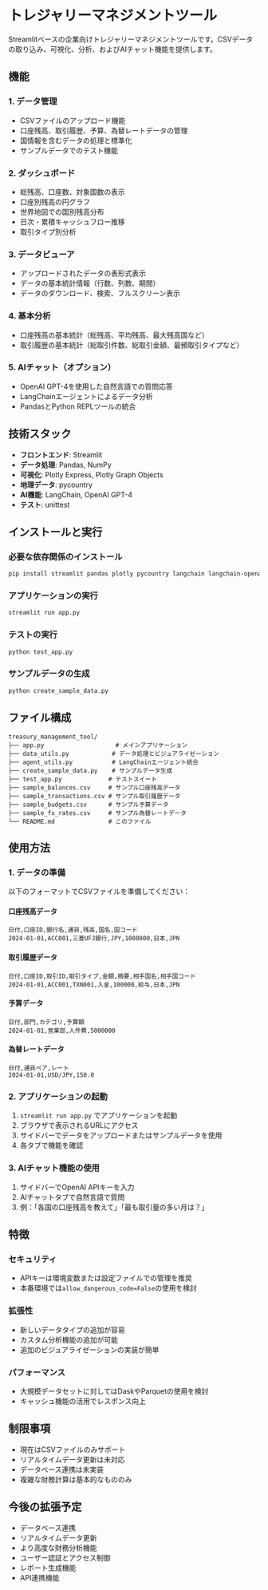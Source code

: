 # トレジャリーマネジメントツール

Streamlitベースの企業向けトレジャリーマネジメントツールです。CSVデータの取り込み、可視化、分析、およびAIチャット機能を提供します。

## 機能

### 1. データ管理
- CSVファイルのアップロード機能
- 口座残高、取引履歴、予算、為替レートデータの管理
- 国情報を含むデータの処理と標準化
- サンプルデータでのテスト機能

### 2. ダッシュボード
- 総残高、口座数、対象国数の表示
- 口座別残高の円グラフ
- 世界地図での国別残高分布
- 日次・累積キャッシュフロー推移
- 取引タイプ別分析

### 3. データビューア
- アップロードされたデータの表形式表示
- データの基本統計情報（行数、列数、期間）
- データのダウンロード、検索、フルスクリーン表示

### 4. 基本分析
- 口座残高の基本統計（総残高、平均残高、最大残高国など）
- 取引履歴の基本統計（総取引件数、総取引金額、最頻取引タイプなど）

### 5. AIチャット（オプション）
- OpenAI GPT-4を使用した自然言語での質問応答
- LangChainエージェントによるデータ分析
- PandasとPython REPLツールの統合

## 技術スタック

- **フロントエンド**: Streamlit
- **データ処理**: Pandas, NumPy
- **可視化**: Plotly Express, Plotly Graph Objects
- **地理データ**: pycountry
- **AI機能**: LangChain, OpenAI GPT-4
- **テスト**: unittest

## インストールと実行

### 必要な依存関係のインストール

```bash
pip install streamlit pandas plotly pycountry langchain langchain-openai langchain-experimental
```

### アプリケーションの実行

```bash
streamlit run app.py
```

### テストの実行

```bash
python test_app.py
```

### サンプルデータの生成

```bash
python create_sample_data.py
```

## ファイル構成

```
treasury_management_tool/
├── app.py                    # メインアプリケーション
├── data_utils.py            # データ処理とビジュアライゼーション
├── agent_utils.py           # LangChainエージェント統合
├── create_sample_data.py    # サンプルデータ生成
├── test_app.py             # テストスイート
├── sample_balances.csv     # サンプル口座残高データ
├── sample_transactions.csv # サンプル取引履歴データ
├── sample_budgets.csv      # サンプル予算データ
├── sample_fx_rates.csv     # サンプル為替レートデータ
└── README.md               # このファイル
```

## 使用方法

### 1. データの準備

以下のフォーマットでCSVファイルを準備してください：

#### 口座残高データ
```csv
日付,口座ID,銀行名,通貨,残高,国名,国コード
2024-01-01,ACC001,三菱UFJ銀行,JPY,1000000,日本,JPN
```

#### 取引履歴データ
```csv
日付,口座ID,取引ID,取引タイプ,金額,摘要,相手国名,相手国コード
2024-01-01,ACC001,TXN001,入金,100000,給与,日本,JPN
```

#### 予算データ
```csv
日付,部門,カテゴリ,予算額
2024-01-01,営業部,人件費,5000000
```

#### 為替レートデータ
```csv
日付,通貨ペア,レート
2024-01-01,USD/JPY,150.0
```

### 2. アプリケーションの起動

1. `streamlit run app.py` でアプリケーションを起動
2. ブラウザで表示されるURLにアクセス
3. サイドバーでデータをアップロードまたはサンプルデータを使用
4. 各タブで機能を確認

### 3. AIチャット機能の使用

1. サイドバーでOpenAI APIキーを入力
2. AIチャットタブで自然言語で質問
3. 例：「各国の口座残高を教えて」「最も取引量の多い月は？」

## 特徴

### セキュリティ
- APIキーは環境変数または設定ファイルでの管理を推奨
- 本番環境では`allow_dangerous_code=False`の使用を検討

### 拡張性
- 新しいデータタイプの追加が容易
- カスタム分析機能の追加が可能
- 追加のビジュアライゼーションの実装が簡単

### パフォーマンス
- 大規模データセットに対してはDaskやParquetの使用を検討
- キャッシュ機能の活用でレスポンス向上

## 制限事項

- 現在はCSVファイルのみサポート
- リアルタイムデータ更新は未対応
- データベース連携は未実装
- 複雑な財務計算は基本的なもののみ

## 今後の拡張予定

- データベース連携
- リアルタイムデータ更新
- より高度な財務分析機能
- ユーザー認証とアクセス制御
- レポート生成機能
- API連携機能


